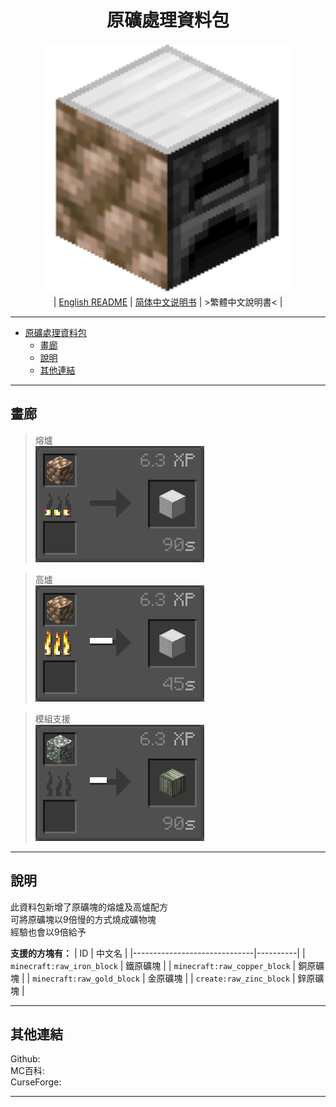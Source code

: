 <center>

# 原礦處理資料包
![../img/icon/icon%20400x400.png](../img/icon/icon%20400x400.png)  
| [English README](../README.md) | [简体中文说明书](./README.zho-Hans_CN.md) | >繁體中文說明書< |

</center>

---

- [原礦處理資料包](#原礦處理資料包)
  - [畫廊](#畫廊)
  - [說明](#說明)
  - [其他連結](#其他連結)

---

## 畫廊

>熔爐  
>![../img/docs/0.png](../img/docs/0.png)  

>高爐  
>![../img/docs/1.png](../img/docs/1.png)  

>模組支援  
>![../img/docs/2.png](../img/docs/2.png)

---

## 說明

此資料包新增了原礦塊的熔爐及高爐配方  
可將原礦塊以9倍慢的方式燒成礦物塊  
經驗也會以9倍給予  

**支援的方塊有：**
|              ID              | 中文名   |
|------------------------------|----------|
| `minecraft:raw_iron_block`   | 鐵原礦塊 |
| `minecraft:raw_copper_block` | 銅原礦塊 |
| `minecraft:raw_gold_block`   | 金原礦塊 |
| `create:raw_zinc_block`      | 鋅原礦塊 |

---

## 其他連結

Github:  
MC百科:  
CurseForge:

---